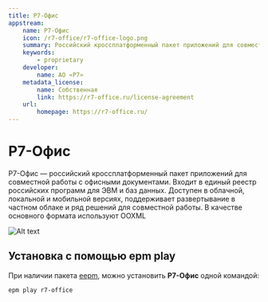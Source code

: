 ```yaml
---
title: Р7-Офис
appstream:
    name: Р7-Офис
    icon: /r7-office/r7-office-logo.png
    summary: Российский кроссплатформенный пакет приложений для совместной работы с офисными документами.
    keywords: 
        - proprietary
    developer: 
        name: АО «Р7»
    metadata_license: 
        name: Собственная
        link: https://r7-office.ru/license-agreement
    url: 
        homepage: https://r7-office.ru/
---
```




# Р7-Офис

Р7-Офис — российский кроссплатформенный пакет приложений для совместной работы с офисными документами. Входит в единый реестр российских программ для ЭВМ и баз данных. Доступен в облачной, локальной и мобильной версиях, поддерживает развертывание в частном облаке и ряд решений для совместной работы. В качестве основного формата используют OOXML

![Alt text](/r7-office/r7-office-1.png)

## Установка c помощью epm play <Badge type="danger" text="Неофициальная сборка" />

При наличии пакета [eepm](/epm), можно установить **Р7-Офис** одной командой:

```shell
epm play r7-office
```